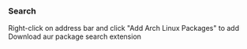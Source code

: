 ### Search
Right-click on address bar and click "Add Arch Linux Packages" to add
Download aur package search extension 
